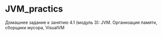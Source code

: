 # JVM_practics
Домашнее задание к занятию 4.1 (модуль 3): JVM. Организация памяти, сборщики мусора, VisualVM
